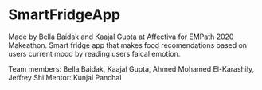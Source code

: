 # SmartFridgeApp
 
Made by Bella Baidak and Kaajal Gupta at Affectiva for EMPath 2020 Makeathon. 
Smart fridge app that makes food recomendations based on users current mood by reading users faical emotion. 

Team members: Bella Baidak, Kaajal Gupta, Ahmed Mohamed El-Karashily, Jeffrey Shi
Mentor: Kunjal Panchal
